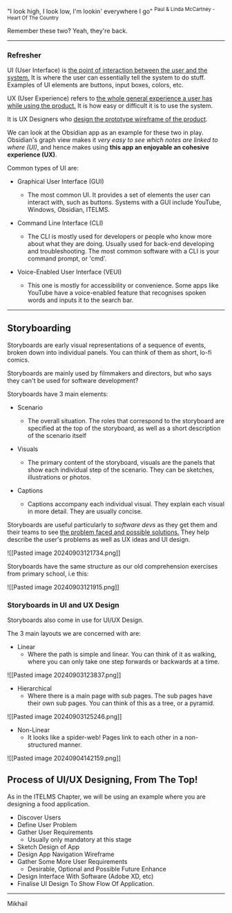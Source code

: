 "I look high, I look low, I'm lookin' everywhere I go"
<sup>Paul & Linda McCartney - Heart Of The Country</sup>

Remember these two? Yeah, they're back.

---
### Refresher

UI (User Interface) is <u>the point of interaction between the user and the system.</u> It is where the user can essentially tell the system to do stuff. Examples of UI elements are buttons, input boxes, colors, etc.


UX (User Experience) refers to <u>the whole general experience a user has while using the product.</u> It is how easy or difficult it is to use the system.

It is UX Designers who <u>design the prototype wireframe of the product</u>.


We can look at the Obsidian app as an example for these two in play. Obsidian's graph view makes it *very easy to see which notes are linked to where (UI)*, and hence makes using **this app an enjoyable an cohesive experience (UX)**.


Common types of UI are:
- Graphical User Interface (GUI)
	- The most common UI. It provides a set of elements the user can interact with, such as buttons. Systems with a GUI include YouTube, Windows, Obsidian, ITELMS.
	  
- Command Line Interface (CLI)
	- The CLI is mostly used for developers or people who know more about what they are doing. Usually used for back-end developing and troubleshooting. The most common software with a CLI is your command prompt, or 'cmd'.
	  
- Voice-Enabled User Interface (VEUI)
	- This one is mostly for accessibility or convenience. Some apps like YouTube have a voice-enabled feature that recognises spoken words and inputs it to the search bar.

---


## Storyboarding

Storyboards are early visual representations of a sequence of events, broken down into individual panels. You can think of them as short, lo-fi comics.

Storyboards are mainly used by filmmakers and directors, but who says they can't be used for software development?

Storyboards have 3 main elements:

- Scenario
	- The overall situation. The roles that correspond to the storyboard are specified at the top of the storyboard, as well as a short description of the scenario itself

- Visuals
	- The primary content of the storyboard, visuals are the panels that show each individual step of the scenario. They can be sketches, illustrations or photos.

- Captions
	- Captions accompany each individual visual. They explain each visual in more detail. They are usually concise.


Storyboards are useful particularly to *software devs* as they get them and their teams to see <u>the problem faced and possible solutions.</u> They help describe the user's problems as well as UX ideas and UI design.

![[Pasted image 20240903121734.png]]






Storyboards have the same structure as our old comprehension exercises from primary school, i.e this:

![[Pasted image 20240903121915.png]]




### Storyboards in UI and UX Design

Storyboards also come in use for UI/UX Design.

The 3 main layouts we are concerned with are:

- Linear
	- Where the path is simple and linear. You can think of it as walking, where you can only take one step forwards or backwards at a time.

![[Pasted image 20240903123837.png]]



- Hierarchical
	- Where there is a main page with sub pages. The sub pages have their own sub pages. You can think of this as a tree, or a pyramid.

![[Pasted image 20240903125246.png]]



- Non-Linear
	- It looks like a spider-web! Pages link to each other in a non-structured manner.

![[Pasted image 20240904142159.png]]





## Process of UI/UX Designing, From The Top!

As in the ITELMS Chapter, we will be using an example where you are designing a food application.

- Discover Users
- Define User Problem
- Gather User Requirements
	- Usually only mandatory at this stage
- Sketch Design of App
- Design App Navigation Wireframe
- Gather Some More User Requirements
	- Desirable, Optional and Possible Future Enhance
- Design Interface With Software (Adobe XD, etc)
- Finalise UI Design To Show Flow Of Application.


---
Mikhail